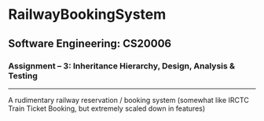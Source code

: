 # RailwayBookingSystem
## Software Engineering: CS20006
### Assignment – 3: Inheritance Hierarchy, Design, Analysis & Testing

---

A rudimentary railway reservation / booking system (somewhat like IRCTC Train Ticket
Booking, but extremely scaled down in features)

